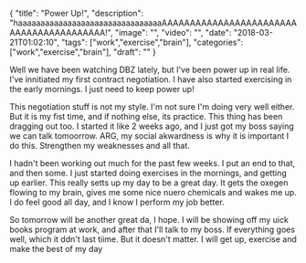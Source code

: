 
{
  "title": "Power Up!",
  "description": "haaaaaaaaaaaaaaaaaaaaaaaaaaaaaaaaAAAAAAAAAAAAAAAAAAAAAAAAAAAAAAAAAAAAAAAAA!",
  "image": "",
  "video": "",
  "date": "2018-03-21T01:02:10",
  "tags": ["work","exercise","brain"],
  "categories": ["work","exercise","brain"],
  "draft": ""
}


Well we have been watching DBZ lately, but I've been power up in real life.  I've innitiated my first contract negotiation.  I have also started exercising in the early mornings.  I just need to keep power up!

This negotiation stuff is not my style.  I'm not sure I'm doing very well either.  But it is my fist time, and if nothing else, its practice.  This thing has been dragging out too.  I started it like 2 weeks ago, and I just got my boss saying we can talk tomoorrow.  ARG, my social akwardness is why it is important I do this.  Strengthen my weaknesses and all that.

I hadn't been working out much for the past few weeks.  I put an end to that, and then some.  I just started doing exercises in the mornings, and getting up earlier.  This really setts up my day to be a great day.  It gets the oxegen flowing to my brain, gives me some nice nuero chemicals and wakes me up.  I do feel good all day, and I know I perform my job better.

So tomorrow will be another great da, I hope.  I will be showing off my uick books program at work, and after that I'll talk to my boss.  If everything goes well, which it ddn't last tiime.  But it doesn't matter.  I will get up, exercise and make the best of my day

